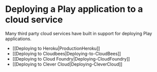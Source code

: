<!--- Copyright (C) 2009-2013 Typesafe Inc. <http://www.typesafe.com> -->
# Deploying a Play application to a cloud service

Many third party cloud services have built in support for deploying Play applications.

- [[Deploying to Heroku|ProductionHeroku]]
- [[Deploying to Cloudbees|Deploying-to-CloudBees]]
- [[Deploying to Cloud Foundry|Deploying-CloudFoundry]]
- [[Deploying to Clever Cloud|Deploying-CleverCloud]]